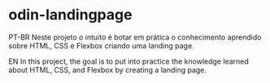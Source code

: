 # odin-landingpage
PT-BR
    Neste projeto o intuito é botar em prática o conhecimento aprendido sobre HTML, CSS e Flexbox criando uma landing page.

EN
    In this project, the goal is to put into practice the knowledge learned about HTML, CSS, and Flexbox by creating a landing page.